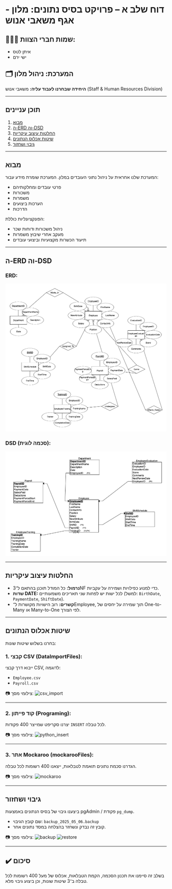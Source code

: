 # דוח שלב א – פרויקט בסיס נתונים: מלון - אגף משאבי אנוש

## 🧑‍🤝‍🧑 שמות חברי הצוות:
- איתן לטס
- ישי ירם

## 🗂️ המערכת: ניהול מלון  
**היחידה שבחרנו לעבוד עליה:** משאבי אנוש (Staff & Human Resources Division)

---

## תוכן עניינים
1. [מבוא](#מבוא)
2. [ה-ERD וה-DSD](#ה-erd-וה-dsd)
3. [החלטות עיצוב עיקריות](#החלטות-עיצוב-עיקריות)
4. [שיטות אכלוס הנתונים](#שיטות-אכלוס-הנתונים)
5. [גיבוי ושחזור](#גיבוי-ושחזור)

---

## מבוא

המערכת שלנו אחראית על ניהול נתוני העובדים במלון. המערכת שומרת מידע עבור:
- פרטי עובדים ומחלקותיהם
- משכורות
- משמרות
- הערכות ביצועים
- הדרכות

הפונקציונליות כוללת:
- ניהול משכורות ודוחות שכר
- מעקב אחרי שיבוץ משמרות
- תיעוד הכשרות מקצועיות וביצועי עובדים

---

## ה-ERD וה-DSD

### ERD:
![ERD](screenshots/erd.png)

### DSD (סכמה לוגית):
![DSD](screenshots/dsd.png)

---

## החלטות עיצוב עיקריות

- **נרמול:** כל המודל תוכנן בהתאם ל־3NF כדי למנוע כפילויות ושמירה על עקביות.
- **שדות DATE:** לכל ישות יש לפחות שני תאריכים משמעותיים (למשל: `BirthDate`, `PaymentDate`, `ShiftDate`).
- **קשרים:** רוב הישויות מקושרות ל־Employee, תוך שמירה על יחסים של One-to-Many או Many-to-One לפי הצורך.

---

## שיטות אכלוס הנתונים

בחרנו בשלוש שיטות שונות:

### 1. קבצי CSV (DataImportFiles):
ייבוא דרך קבצי CSV, לדוגמה:
- `Employee.csv`
- `Payroll.csv`

📷 צילומי מסך:
![csv_import](screenshots/csv_import.png)

---

### 2. קוד פייתון (Programing):
יצרנו סקריפט שמייצר 400 פקודות `INSERT` לכל טבלה.

📷 צילומי מסך:
![python_insert](screenshots/python_script.png)

---

### 3. אתר Mockaroo (mockarooFiles):
הגדרנו סכמת נתונים תואמת לטבלאות, ייצאנו 400 רשומות לכל טבלה.

📷 צילומי מסך:
![mockaroo](screenshots/mockaroo.png)

---

## גיבוי ושחזור

ביצענו גיבוי של בסיס הנתונים באמצעות pgAdmin / פקודת `pg_dump`.

- שם קובץ הגיבוי: `backup_2025_05_06.backup`
- קובץ זה נבדק ונשחזר בהצלחה במסד נתונים אחר.

📷 צילומי מסך:
![backup](screenshots/backup.png)
![restore](screenshots/restore.png)

---

## ✔️ סיכום

בשלב זה סיימנו את תכנון הסכמה, הקמת הטבלאות, אכלוס של מעל 400 רשומות לכל טבלה ב־3 שיטות שונות, וכן ביצוע גיבוי מלא.
